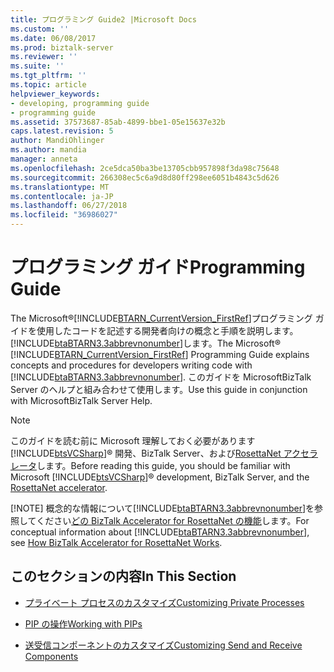 ```yaml
---
title: プログラミング Guide2 |Microsoft Docs
ms.custom: ''
ms.date: 06/08/2017
ms.prod: biztalk-server
ms.reviewer: ''
ms.suite: ''
ms.tgt_pltfrm: ''
ms.topic: article
helpviewer_keywords:
- developing, programming guide
- programming guide
ms.assetid: 37573687-85ab-4899-bbe1-05e15637e32b
caps.latest.revision: 5
author: MandiOhlinger
ms.author: mandia
manager: anneta
ms.openlocfilehash: 2ce5dca50ba3be13705cbb957898f3da98c75648
ms.sourcegitcommit: 266308ec5c6a9d8d80ff298ee6051b4843c5d626
ms.translationtype: MT
ms.contentlocale: ja-JP
ms.lasthandoff: 06/27/2018
ms.locfileid: "36986027"
---
```

# <a name="programming-guide"></a><span data-ttu-id="a5a9b-102">プログラミング ガイド</span><span class="sxs-lookup"><span data-stu-id="a5a9b-102">Programming Guide</span></span>
<span data-ttu-id="a5a9b-103">The Microsoft®[!INCLUDE[BTARN_CurrentVersion_FirstRef](../../includes/btarn-currentversion-firstref-md.md)]プログラミング ガイドを使用したコードを記述する開発者向けの概念と手順を説明します。[!INCLUDE[btaBTARN3.3abbrevnonumber](../../includes/btabtarn3-3abbrevnonumber-md.md)]します。</span><span class="sxs-lookup"><span data-stu-id="a5a9b-103">The Microsoft® [!INCLUDE[BTARN_CurrentVersion_FirstRef](../../includes/btarn-currentversion-firstref-md.md)] Programming Guide explains concepts and procedures for developers writing code with [!INCLUDE[btaBTARN3.3abbrevnonumber](../../includes/btabtarn3-3abbrevnonumber-md.md)].</span></span> <span data-ttu-id="a5a9b-104">このガイドを MicrosoftBizTalk Server のヘルプと組み合わせて使用します。</span><span class="sxs-lookup"><span data-stu-id="a5a9b-104">Use this guide in conjunction with MicrosoftBizTalk Server Help.</span></span>  
  
> [!NOTE]
>  <span data-ttu-id="a5a9b-105">このガイドを読む前に Microsoft 理解しておく必要があります[!INCLUDE[btsVCSharp](../../includes/btsvcsharp-md.md)]® 開発、BizTalk Server、および[RosettaNet アクセラレータ](learn-the-rosettanet-accelerator-and-the-biztalk-tools-available.md)します。</span><span class="sxs-lookup"><span data-stu-id="a5a9b-105">Before reading this guide, you should be familiar with Microsoft [!INCLUDE[btsVCSharp](../../includes/btsvcsharp-md.md)]® development, BizTalk Server, and the [RosettaNet accelerator](learn-the-rosettanet-accelerator-and-the-biztalk-tools-available.md).</span></span>
> 
> [!NOTE]
>  <span data-ttu-id="a5a9b-106">概念的な情報について[!INCLUDE[btaBTARN3.3abbrevnonumber](../../includes/btabtarn3-3abbrevnonumber-md.md)]を参照してください[どの BizTalk Accelerator for RosettaNet の機能](../../adapters-and-accelerators/accelerator-rosettanet/how-biztalk-accelerator-for-rosettanet-works.md)します。</span><span class="sxs-lookup"><span data-stu-id="a5a9b-106">For conceptual information about [!INCLUDE[btaBTARN3.3abbrevnonumber](../../includes/btabtarn3-3abbrevnonumber-md.md)], see [How BizTalk Accelerator for RosettaNet Works](../../adapters-and-accelerators/accelerator-rosettanet/how-biztalk-accelerator-for-rosettanet-works.md).</span></span>  
  
## <a name="in-this-section"></a><span data-ttu-id="a5a9b-107">このセクションの内容</span><span class="sxs-lookup"><span data-stu-id="a5a9b-107">In This Section</span></span>  
  
-   [<span data-ttu-id="a5a9b-108">プライベート プロセスのカスタマイズ</span><span class="sxs-lookup"><span data-stu-id="a5a9b-108">Customizing Private Processes</span></span>](../../adapters-and-accelerators/accelerator-rosettanet/customizing-private-processes.md)  
  
-   [<span data-ttu-id="a5a9b-109">PIP の操作</span><span class="sxs-lookup"><span data-stu-id="a5a9b-109">Working with PIPs</span></span>](../../adapters-and-accelerators/accelerator-rosettanet/working-with-pips.md)  
  
-   [<span data-ttu-id="a5a9b-110">送受信コンポーネントのカスタマイズ</span><span class="sxs-lookup"><span data-stu-id="a5a9b-110">Customizing Send and Receive Components</span></span>](../../adapters-and-accelerators/accelerator-rosettanet/customizing-send-and-receive-components.md)